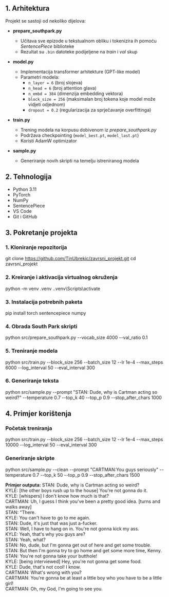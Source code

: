 ## 1. Arhitektura
Projekt se sastoji od nekoliko dijelova:
- **prepare_southpark.py**
  - Učitava sve epizode u tekstualnom obliku i tokenizira ih pomoću *SentencePiece* biblioteke
  - Rezultat su `.bin` datoteke podijeljene na *train* i *val* skup

- **model.py**
  - Implementacija transformer arhitekture (GPT-like model)
  - Parametri modela:
    - `n_layer = 6` (broj slojeva)
    - `n_head = 6` (broj attention glava)
    - `n_embd = 384` (dimenzija embedding vektora)
    - `block_size = 256` (maksimalan broj tokena koje model može vidjeti odjednom)
    - `dropout = 0.2` (regularizacija za sprječavanje overfittinga)

- **train.py**
  - Trening modela na korpusu dobivenom iz *prepare_southpark.py*
  - Podržava checkpointing (`model_best.pt`, `model_last.pt`)
  - Koristi AdamW optimizator

- **sample.py**
  - Generiranje novih skripti na temelju istreniranog modela

## 2. Tehnologija
- Python 3.11
- PyTorch
- NumPy
- SentencePiece
- VS Code
- Git i GitHub

## 3. Pokretanje projekta
### 1. Kloniranje repozitorija
git clone https://github.com/TinUbrekic/zavrsni_projekt.git
cd zavrsni_projekt
### 2. Kreiranje i aktivacija virtualnog okruženja
python -m venv .venv
.\.venv\Scripts\activate  
### 3. Instalacija potrebnih paketa
pip install torch sentencepiece numpy
### 4. Obrada South Park skripti
python src/prepare_southpark.py --vocab_size 4000 --val_ratio 0.1
### 5. Treniranje modela
python src/train.py --block_size 256 --batch_size 12 --lr 1e-4 --max_steps 6000 --log_interval 50 --eval_interval 300
### 6. Generiranje teksta
python src/sample.py --prompt "STAN: Dude, why is Cartman acting so weird?" --temperature 0.7 --top_k 40 --top_p 0.9 --stop_after_chars 1000

## 4. Primjer korištenja
### Početak treniranja
python src/train.py --block_size 256 --batch_size 12 --lr 1e-4 --max_steps 10000 --log_interval 50 --eval_interval 300
### Generiranje skripte
python src/sample.py --clean --prompt "CARTMAN:You guys seriously" --temperature 0.7 --top_k 50 --top_p 0.9 --stop_after_chars 1500

**Primjer outputa:**
STAN: Dude, why is Cartman acting so weird?  
KYLE: [the other boys rush up to the house] You're not gonna do it.  
KYLE: [whispers] I don't know how much is that?  
CARTMAN: Uh, I guess I think you've been a pretty good idea. [turns and walks away]  
STAN: "There.  
KYLE: You can't have to go to me again.  
STAN: Dude, it's just that was just a-fucker.  
STAN: Well, I have to hang on in. You're not gonna kick my ass.  
KYLE: Yeah, that's why you guys are?  
STAN: Yeah, what?  
STAN: No, dude, but I'm gonna get out of here and get some trouble.  
STAN: But then I'm gonna try to go home and get some more time, Kenny.  
STAN: You're not gonna take your butthole!  
KYLE: [being interviewed] Hey, you're not gonna get some food.  
KYLE: Dude, that's not cool! I know.  
CARTMAN: What's wrong with you?  
CARTMAN: You're gonna be at least a little boy who you have to be a little girl!  
CARTMAN: Oh, my God, I'm going to see you.  
